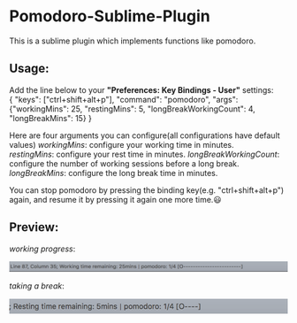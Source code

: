 Pomodoro-Sublime-Plugin
=========================

This is a sublime plugin which implements functions like pomodoro.

Usage: 
-----------------------------
Add the line below to your **"Preferences: Key Bindings - User"** settings:  
{ "keys": ["ctrl+shift+alt+p"], "command": "pomodoro", "args": {"workingMins": 25, "restingMins": 5, "longBreakWorkingCount": 4, "longBreakMins": 15} }

Here are four arguments you can configure(all configurations have default values)
*workingMins*: configure your working time in minutes.  
*restingMins*: configure your rest time in minutes.
*longBreakWorkingCount*: configure the number of working sessions before a long break.
*longBreakMins*: configure the long break time in minutes.

You can stop pomodoro by pressing the binding key(e.g. "ctrl+shift+alt+p") again, and resume it by pressing it again one more time.:smiley:

Preview:
-----------------------------
*working progress*:

![](https://raw.githubusercontent.com/Neway6655/Sublime-Pomodoro/master/images/pomodoro_working_status_sample.jpg)

*taking a break*:

![](https://raw.githubusercontent.com/Neway6655/Sublime-Pomodoro/master/images/pomodoro_rest_status_sample.jpg)

